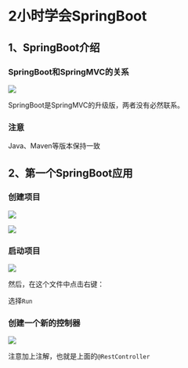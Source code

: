# 2小时学会SpringBoot

## 1、SpringBoot介绍

### SpringBoot和SpringMVC的关系

![](http://oklbfi1yj.bkt.clouddn.com/2%E5%B0%8F%E6%97%B6%E5%AD%A6%E4%BC%9ASpringBoot/1.png)

SpringBoot是SpringMVC的升级版，两者没有必然联系。

### 注意

Java、Maven等版本保持一致

## 2、第一个SpringBoot应用

### 创建项目

![](http://oklbfi1yj.bkt.clouddn.com/2%E5%B0%8F%E6%97%B6%E5%AD%A6%E4%BC%9ASpringBoot/2.png)

![](http://oklbfi1yj.bkt.clouddn.com/2%E5%B0%8F%E6%97%B6%E5%AD%A6%E4%BC%9ASpringBoot/3.png)

### 启动项目

![](http://oklbfi1yj.bkt.clouddn.com/2%E5%B0%8F%E6%97%B6%E5%AD%A6%E4%BC%9ASpringBoot/4.png)

然后，在这个文件中点击右键：

选择`Run`

### 创建一个新的控制器

![](http://oklbfi1yj.bkt.clouddn.com/2%E5%B0%8F%E6%97%B6%E5%AD%A6%E4%BC%9ASpringBoot/5.png)

注意加上注解，也就是上面的`@RestController`













